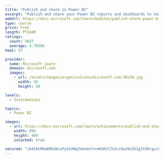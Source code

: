 ```yaml
---
title: "Publish and share in Power BI"
excerpt: "Publish and share your Power BI reports and dashboards to teammates in your organization or to everyone on the web."
webUrl: https://docs.microsoft.com/learn/modules/publish-share-power-bi/
type: course
price: Free
length: PT1H4M
ratings:
  count: 3037
  average: 4.70596
heat: 57

provider:
  name: Microsoft Learn
  domain: microsoft.com
  images:
    - url: /assets/images/organizations/microsoft.com-50x50.jpg
      width: 50
      height: 50

levels:
  - Intermediate

topics:
  - Power BI

images:
  - url: https://docs.microsoft.com/learn/achievements/publish-and-share-with-power-bi-desktop-social.png
    width: 800
    height: 400
    isCached: true

secured: "iA41AtM0aKR6dAsuPy4zUNqIhmnmxYn+mKGKCC7LbczHw26nZb1glh5Rrgu/Oe2ZT4Tmcb+l6nQMPU2fX6iFUFVN6l4Sm35CbS9XPGm5iicO1fEeM6BzjqOa2z0NdpWwnhGkBmq4fm979b4+TJnzpnrEhgGkqERsUftqDHk4D+wvWjGl/2Ke3oEdEKIFdnVKN20HhwbO6KVuMk4f4RkIcdiLz3XtwrKMDVSdBcEJqDYX3QuuvGleBVXVGrB9Glv+f65J5PkBBgR/CNhYtSdWPfkPGeZ9xOC/FDdp5smk+NJUvqFscwzGwLwstHcRTmDmI+uZ8AUyP4eQrAdYNHyhy+SZbSOxt7lP8o8T1g/brUuQPkMIr7tY5JB4axuANCep5Dec20WMihbkxOPyX0DM6uMw2h1Ve/flZwonT62Er9M=;bJUUQPC7Cjx6/mEfQn94HQ=="
---
```


